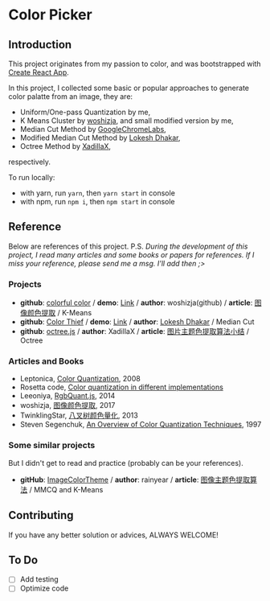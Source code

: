 # Color Picker

## Introduction

This project originates from my passion to color, and was bootstrapped with [Create React App](https://github.com/facebook/create-react-app).

In this project, I collected some basic or popular approaches to generate color palatte from an image, they are:

- Uniform/One-pass Quantization by me,
- K Means Cluster by [woshizja](https://github.com/woshizja/colorful-color), and small modified version by me,
- Median Cut Method by [GoogleChromeLabs](https://github.com/GoogleChromeLabs/sample-media-pwa),
- Modified Median Cut Method by [Lokesh Dhakar](https://github.com/lokesh/color-thief),
- Octree Method by [XadillaX](https://github.com/XadillaX/theme-color-test/blob/master/version3/octree.js),

respectively.

To run locally:

- with yarn, run `yarn`, then `yarn start` in console
- with npm, run `npm i`, then `npm start` in console

## Reference

Below are references of this project.
P.S. _During the development of this project, I read many articles and some books or papers for references. If I miss your reference, please send me a msg. I'll add then ;>_

### Projects

- **github**: [colorful color](https://github.com/woshizja/colorful-color) / **demo**: [Link](https://woshizja.github.io/colorful-color/) / **author**: woshizja(github) / **article**: [图像颜色提取](https://segmentfault.com/a/1190000009832996) / K-Means
- **github**: [Color Thief](https://github.com/lokesh/color-thief) / **demo**: [Link](https://lokeshdhakar.com/projects/color-thief/) / **author**: [Lokesh Dhakar](https://lokeshdhakar.com/) / Median Cut
- **github**: [octree.js](https://github.com/XadillaX/theme-color-test/blob/master/version3/octree.js) / **author**: XadillaX / **article**: [图片主题色提取算法小结](https://xcoder.in/2014/09/17/theme-color-extract/#%E4%B8%BB%E9%A2%98%E8%89%B2%E6%8F%90%E5%8F%96-Node-js-%E5%8C%85%E2%80%94%E2%80%94thmclrx) / Octree

### Articles and Books

- Leptonica, [Color Quantization](http://www.leptonica.org/color-quantization.html), 2008
- Rosetta code, [Color quantization in different implementations](http://rosettacode.org/wiki/Color_quantization)
- Leeoniya, [RgbQuant.js](https://github.com/leeoniya/RgbQuant.js), 2014
- woshizja, [图像颜色提取](http://www.voidcn.com/article/p-hybxbtsc-e.html), 2017
- TwinklingStar, [八叉树颜色量化](http://www.twinklingstar.cn/2013/491/octree-quantization/), 2013
- Steven Segenchuk, [An Overview of Color Quantization Techniques](http://web.cs.wpi.edu/~matt/courses/cs563/talks/color_quant/CQindex.html), 1997

### Some similar projects

But I didn't get to read and practice (probably can be your references).

- **gitHub**: [ImageColorTheme](https://github.com/rainyear/ImageColorTheme) / **author**: rainyear / **article**: [图像主题色提取算法](https://www.jianshu.com/p/5436cf3d972a) / MMCQ and K-Means

## Contributing

If you have any better solution or advices, ALWAYS WELCOME!

## To Do

- [ ] Add testing
- [ ] Optimize code
